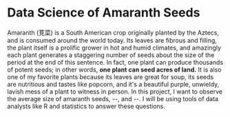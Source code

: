 # Data Science of Amaranth Seeds

Amaranth (莧菜) is a South American crop originally planted by the Aztecs, and is consumed around the world today. Its leaves are fibrous and filling, the plant itself is a prolific grower in hot and humid climates, and amazingly each plant generates a staggering number of seeds about the size of the period at the end of this sentence. In fact, one plant can produce thousands of potent seeds; in other words, **one plant can seed acres of land.** It is also one of my favorite plants because its leaves are great for soup, its seeds are nutritious and tastes like popcorn, and it's a beautiful purple, unwieldy, lavish mess of a plant to witness in person. In this project, I want to observe the average size of amaranth seeds, --, and --. I will be using tools of data analysts like R and statistics to answer these questions.


